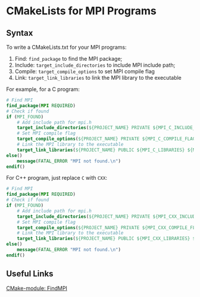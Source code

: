# CMakeLists for MPI Programs

## Syntax
To write a CMakeLists.txt for your MPI programs:
1. Find: `find_package` to find the MPI package;
2. Include: `target_include_directories` to include MPI include path;
3. Compile: `target_compile_options` to set MPI compile flag
4. Link: `target_link_libraries` to link the MPI library to the executable

For example, for a C program:
```cmake
# Find MPI
find_package(MPI REQUIRED)
# Check if found
if (MPI_FOUND)
    # Add include path for mpi.h
    target_include_directories(${PROJECT_NAME} PRIVATE ${MPI_C_INCLUDE_PATH})
    # Set MPI compile flag
    target_compile_options(${PROJECT_NAME} PRIVATE ${MPI_C_COMPILE_FLAGS})
    # Link the MPI library to the executable
    target_link_libraries(${PROJECT_NAME} PUBLIC ${MPI_C_LIBRARIES} ${MPI_C_LINK_FLAGS})
else()
    message(FATAL_ERROR "MPI not found.\n")
endif()
```

For C++ program, just replace `C` with `CXX`:
```cmake
# Find MPI
find_package(MPI REQUIRED)
# Check if found
if (MPI_FOUND)
    # Add include path for mpi.h
    target_include_directories(${PROJECT_NAME} PRIVATE ${MPI_CXX_INCLUDE_PATH})
    # Set MPI compile flag
    target_compile_options(${PROJECT_NAME} PRIVATE ${MPI_CXX_COMPILE_FLAGS})
    # Link the MPI library to the executable
    target_link_libraries(${PROJECT_NAME} PUBLIC ${MPI_CXX_LIBRARIES} ${MPI_CXX_LINK_FLAGS})
else()
    message(FATAL_ERROR "MPI not found.\n")
endif()
```

## Useful Links
[CMake-module: FindMPI](https://cmake.org/cmake/help/latest/module/FindMPI.html)
